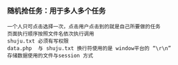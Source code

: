 ### 随机抢任务：用于多人多个任务
	一个人只可点击选择一次，点击用户点击到的就是自己所要做的任务
	页面执行顺序按照文件名依次执行调用
	shuju.txt 必须有写权限
	data.php  与 shuju.txt 换行符使用的是 window平台的 “\r\n”
	存储数据使用的文件与session 方式